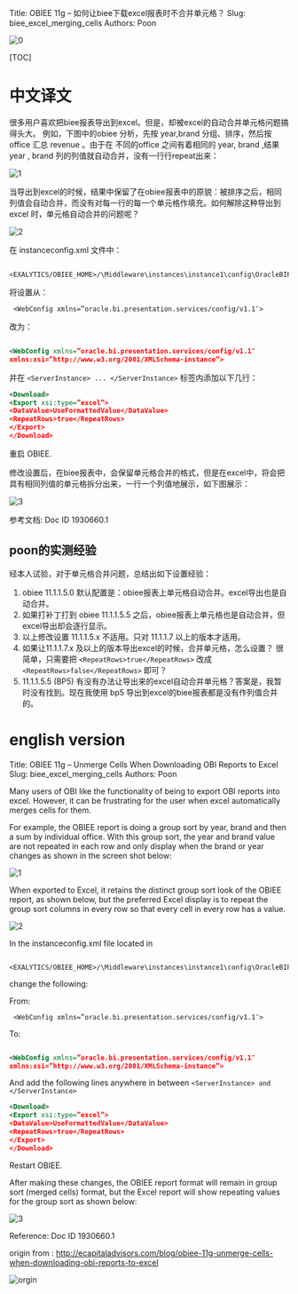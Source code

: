 
Title: OBIEE 11g – 如何让biee下载excel报表时不合并单元格？
Slug: biee_excel_merging_cells
Authors: Poon

![0](https://mmbiz.qlogo.cn/mmbiz/sfKia69cLy1xdOC12ZtaIrtlvJDzE49yT6zEoSJa6onbuzklkAGcCu7mXIzbakspj0a8icQdYRaUUSVkffuZGwDw/0?wx_fmt=gif)

[TOC]

# 中文译文

很多用户喜欢把biee报表导出到excel。但是，却被excel的自动合并单元格问题搞得头大。
例如，下图中的obiee 分析，先按 year,brand 分组、排序，然后按 office 汇总 revenue 。由于在 不同的office 之间有着相同的 year, brand ,结果 year , brand 列的列值就自动合并，没有一行行repeat出来：

![1](https://mmbiz.qlogo.cn/mmbiz/sfKia69cLy1yRcLEKR4kcy0feSrXjiaJuUOKw67HkJZr6EsEia5TYMSNHQDSyChghTicvB0HBr9kEe7nFibKLoMibgPA/0?wx_fmt=png)

当导出到excel的时候，结果中保留了在obiee报表中的原貌：被排序之后，相同列值会自动合并，而没有对每一行的每一个单元格作填充。如何解除这种导出到excel 时，单元格自动合并的问题呢？



![2](https://mmbiz.qlogo.cn/mmbiz/sfKia69cLy1yRcLEKR4kcy0feSrXjiaJuU89NAWWLiae7sCCYWRibuEQQ3T3h2NrEc9TkKoSoiaMgpm0n5I0sanCDSA/0?wx_fmt=png)


在 instanceconfig.xml 文件中：

```
 <EXALYTICS/OBIEE_HOME>/\Middleware\instances\instance1\config\OracleBIPresentationServicesComponent\coreapplication_obips1
```
将设置从：


```
 <WebConfig xmlns=”oracle.bi.presentation.services/config/v1.1″>
```

改为：

```xml

<WebConfig xmlns=”oracle.bi.presentation.services/config/v1.1″
xmlns:xsi=”http://www.w3.org/2001/XMLSchema-instance”>
```


并在 `<ServerInstance> ... </ServerInstance>` 标签内添加以下几行：

```xml 
<Download>
<Export xsi:type=”excel”>
<DataValue>UseFormattedValue</DataValue>
<RepeatRows>true</RepeatRows>
</Export>
</Download>

```

重启 OBIEE.

修改设置后，在biee报表中，会保留单元格合并的格式，但是在excel中，将会把具有相同列值的单元格拆分出来，一行一个列值地展示，如下图展示：

![3](https://mmbiz.qlogo.cn/mmbiz/sfKia69cLy1yRcLEKR4kcy0feSrXjiaJuU96dgcmJYrN9wtv7vXic2pCLw5qXJBQonjcAibLuUymm1hj4nJZvd11mg/0?wx_fmt=png)

参考文档: Doc ID 1930660.1

## poon的实测经验

经本人试验，对于单元格合并问题，总结出如下设置经验：

1. obiee 11.1.1.5.0 默认配置是：obiee报表上单元格自动合并。excel导出也是自动合并。
2. 如果打补丁打到 obiee 11.1.1.5.5 之后，obiee报表上单元格也是自动合并，但excel导出却会逐行显示。
3. 以上修改设置 11.1.1.5.x 不适用。只对 11.1.1.7 以上的版本才适用。
4. 如果让11.1.1.7.x 及以上的版本导出excel的时候，合并单元格，怎么设置？ 很简单，只需要把 `<RepeatRows>true</RepeatRows>` 改成 `<RepeatRows>false</RepeatRows>` 即可？
5. 11.1.1.5.5 (BP5) 有没有办法让导出来的excel自动合并单元格？答案是，我暂时没有找到。现在我使用 bp5 导出到excel的biee报表都是没有作列值合并的。

#  english version

Title: OBIEE 11g – Unmerge Cells When Downloading OBI Reports to Excel
Slug: biee_excel_merging_cells
Authors: Poon


Many users of OBI like the functionality of being to export OBI reports into excel. However, it can be frustrating for the user when excel automatically merges cells for them.

For example, the OBIEE report is doing a group sort by year, brand and then a sum by individual office.   With this group sort, the year and brand value are not repeated in each row and only display when the brand or year changes as shown in the screen shot below:

![1](https://mmbiz.qlogo.cn/mmbiz/sfKia69cLy1yRcLEKR4kcy0feSrXjiaJuUOKw67HkJZr6EsEia5TYMSNHQDSyChghTicvB0HBr9kEe7nFibKLoMibgPA/0?wx_fmt=png)


When  exported to Excel, it retains the distinct group sort look of the OBIEE  report, as shown below, but the preferred Excel display is to repeat the group sort columns in every row so that every cell in every row has a value.



![2](https://mmbiz.qlogo.cn/mmbiz/sfKia69cLy1yRcLEKR4kcy0feSrXjiaJuU89NAWWLiae7sCCYWRibuEQQ3T3h2NrEc9TkKoSoiaMgpm0n5I0sanCDSA/0?wx_fmt=png)


In the instanceconfig.xml file located in 

```
 <EXALYTICS/OBIEE_HOME>/\Middleware\instances\instance1\config\OracleBIPresentationServicesComponent\coreapplication_obips1
```
 change the following:

From:

```
 <WebConfig xmlns=”oracle.bi.presentation.services/config/v1.1″>
```

To:

```xml

<WebConfig xmlns=”oracle.bi.presentation.services/config/v1.1″
xmlns:xsi=”http://www.w3.org/2001/XMLSchema-instance”>
```

And add the following lines anywhere in between `<ServerInstance> and </ServerInstance>`

```xml
<Download>
<Export xsi:type=”excel”>
<DataValue>UseFormattedValue</DataValue>
<RepeatRows>true</RepeatRows>
</Export>
</Download>

```

Restart OBIEE.

After making these changes, the OBIEE report format will remain in group sort (merged cells) format, but the Excel report will show repeating values for the group sort as shown below:

![3](https://mmbiz.qlogo.cn/mmbiz/sfKia69cLy1yRcLEKR4kcy0feSrXjiaJuU96dgcmJYrN9wtv7vXic2pCLw5qXJBQonjcAibLuUymm1hj4nJZvd11mg/0?wx_fmt=png)

Reference: Doc ID 1930660.1

origin from : http://ecapitaladvisors.com/blog/obiee-11g-unmerge-cells-when-downloading-obi-reports-to-excel 


![orgin](https://mmbiz.qlogo.cn/mmbiz/sfKia69cLy1zF5l0bmF3v9E7sWGzdx4ic7MeiaF5ZDvWyWAc9sODdhGPxhIcBMSEic2WIFP1BibMFd5Sq9E7fgsBs0g/0?wx_fmt=jpeg)



